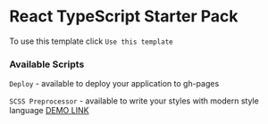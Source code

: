 # React TypeScript Starter Pack

To use this template click `Use this template`

### Available Scripts

`Deploy` - available to deploy your application to gh-pages

`SCSS Preprocessor` - available to write your styles with modern style language
[DEMO LINK](https://alej4ndro1.github.io/Table_Modal/)
